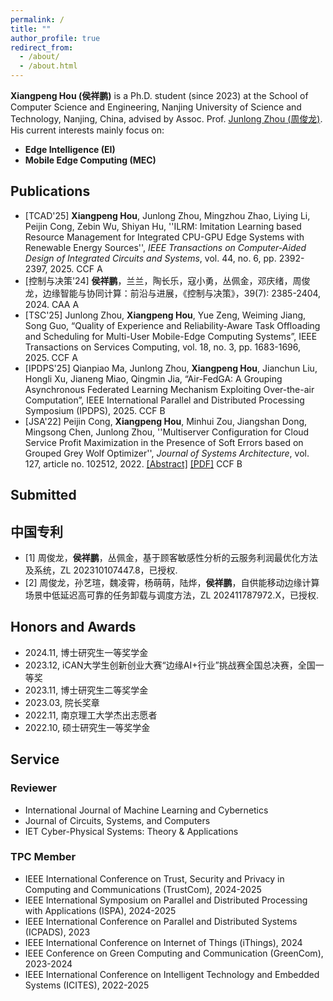 ```yaml
---
permalink: /
title: ""
author_profile: true
redirect_from: 
  - /about/
  - /about.html
---
```

<link rel="stylesheet" href="/assets/css/collapse.css">

**Xiangpeng Hou (侯祥鹏)** is a Ph.D. student (since 2023) at the School of Computer Science and Engineering, Nanjing University of Science and Technology, Nanjing, China, advised by Assoc. Prof. [Junlong Zhou (周俊龙)](http://junlongzhou.team/index.html). His current interests mainly focus on:


+ **Edge Intelligence (EI)**
+ **Mobile Edge Computing (MEC)**

## Publications
+ [TCAD'25] **Xiangpeng Hou**, Junlong Zhou, Mingzhou Zhao, Liying Li, Peijin Cong, Zebin Wu, Shiyan Hu, ''ILRM: Imitation Learning based Resource Management for Integrated CPU-GPU Edge Systems with Renewable Energy Sources'', *IEEE Transactions on Computer-Aided Design of Integrated Circuits and Systems*, vol. 44, no. 6, pp. 2392-2397, 2025. <span class="tag tag-ccf">CCF A</span>
+ [控制与决策'24] **侯祥鹏**，兰兰，陶长乐，寇小勇，丛佩金，邓庆绪，周俊龙，边缘智能与协同计算：前沿与进展，《控制与决策》，39(7): 2385-2404, 2024. <span class="tag tag-ccf">CAA A</span>
+ [TSC'25] Junlong Zhou, **Xiangpeng Hou**, Yue Zeng, Weiming Jiang, Song Guo, “Quality of Experience and Reliability-Aware Task Offloading and Scheduling for Multi-User Mobile-Edge Computing Systems”, IEEE Transactions on Services Computing, vol. 18, no. 3, pp. 1683-1696, 2025. <span class="tag tag-ccf">CCF A</span>
+ [IPDPS'25] Qianpiao Ma, Junlong Zhou, **Xiangpeng Hou**, Jianchun Liu, Hongli Xu, Jianeng Miao, Qingmin Jia, “Air-FedGA: A Grouping Asynchronous Federated Learning Mechanism Exploiting Over-the-air Computation”, IEEE International Parallel and Distributed Processing Symposium (IPDPS), 2025. <span class="tag tag-ccf">CCF B</span>
+ [JSA'22] Peijin Cong, **Xiangpeng Hou**, Minhui Zou, Jiangshan Dong, Mingsong Chen, Junlong Zhou, ''Multiserver Configuration for Cloud Service Profit Maximization in the Presence of Soft Errors based on Grouped Grey Wolf Optimizer'', *Journal of Systems Architecture*, vol. 127, article no. 102512, 2022. [[Abstract]](https://www.sciencedirect.com/science/article/pii/S1383762122000820) [[PDF]](../attachment/J1_Cong2022JSA.pdf) <span class="tag tag-ccf">CCF B</span>


## Submitted



## 中国专利
+ [1] 周俊龙，**侯祥鹏**，丛佩金，基于顾客敏感性分析的云服务利润最优化方法及系统，ZL 202310107447.8，已授权.
+ [2] 周俊龙，孙艺瑄，魏凌霄，杨萌萌，陆烨，**侯祥鹏**，自供能移动边缘计算场景中低延迟高可靠的任务卸载与调度方法，ZL 202411787972.X，已授权.


## Honors and Awards
+ 2024.11, 博士研究生一等奖学金
+ 2023.12, iCAN大学生创新创业大赛“边缘AI+行业”挑战赛全国总决赛，全国一等奖
+ 2023.11, 博士研究生二等奖学金
+ 2023.03, 院长奖章
+ 2022.11, 南京理工大学杰出志愿者
+ 2022.10, 硕士研究生一等奖学金



## Service

### Reviewer
+ International Journal of Machine Learning and Cybernetics
+ Journal of Circuits, Systems, and Computers
+ IET Cyber-Physical Systems: Theory & Applications

### TPC Member
+ IEEE International Conference on Trust, Security and Privacy in Computing and Communications (TrustCom), 2024-2025
+ IEEE International Symposium on Parallel and Distributed Processing with Applications (ISPA), 2024-2025
+ IEEE International Conference on Parallel and Distributed Systems (ICPADS), 2023
+ IEEE International Conference on Internet of Things (iThings), 2024
+ IEEE Conference on Green Computing and Communication (GreenCom), 2023-2024
+ IEEE International Conference on Intelligent Technology and Embedded Systems (ICITES), 2022-2025








